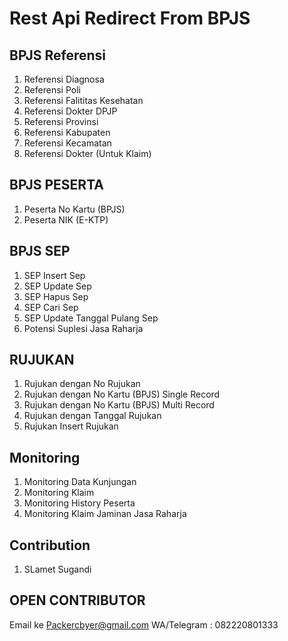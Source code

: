 # Rest Api Redirect From BPJS

## BPJS Referensi

1. Referensi Diagnosa
2. Referensi Poli
3. Referensi Falititas Kesehatan
4. Referensi Dokter DPJP
5. Referensi Provinsi
6. Referensi Kabupaten
7. Referensi Kecamatan
8. Referensi Dokter (Untuk Klaim)

## BPJS PESERTA

1. Peserta No Kartu (BPJS)
2. Peserta NIK (E-KTP)

## BPJS SEP

1. SEP Insert Sep
2. SEP Update Sep
3. SEP Hapus Sep
4. SEP Cari Sep
5. SEP Update Tanggal Pulang Sep
6. Potensi Suplesi Jasa Raharja

## RUJUKAN

1. Rujukan dengan No Rujukan
2. Rujukan dengan No Kartu (BPJS) Single Record
3. Rujukan dengan No Kartu (BPJS) Multi Record
4. Rujukan dengan Tanggal Rujukan
5. Rujukan Insert Rujukan

## Monitoring

1. Monitoring Data Kunjungan
2. Monitoring Klaim
3. Monitoring History Peserta
4. Monitoring Klaim Jaminan Jasa Raharja

## Contribution

1. SLamet Sugandi

## OPEN CONTRIBUTOR

Email ke Packercbyer@gmail.com
WA/Telegram : 082220801333
